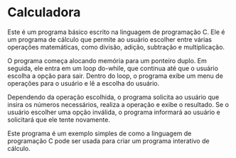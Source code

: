 # Calculadora
<html>
    <p>Este é um programa básico escrito na linguagem de programação C. Ele é um programa de cálculo que permite ao usuário escolher entre várias operações matemáticas, como divisão, adição, subtração e multiplicação.</p>
    <p>O programa começa alocando memória para um ponteiro duplo. Em seguida, ele entra em um loop do-while, que continua até que o usuário escolha a opção para sair. Dentro do loop, o programa exibe um menu de operações para o usuário e lê a escolha do usuário.</p>
    <p>Dependendo da operação escolhida, o programa solicita ao usuário que insira os números necessários, realiza a operação e exibe o resultado. Se o usuário escolher uma opção inválida, o programa informará ao usuário e solicitará que ele tente novamente.</p>
    <p>Este programa é um exemplo simples de como a linguagem de programação C pode ser usada para criar um programa interativo de cálculo.</p>
</html>
